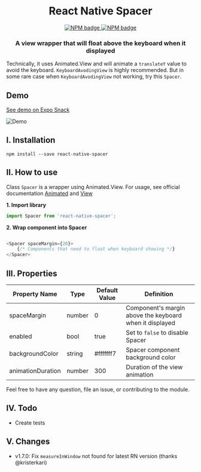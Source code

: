 
<h1 align="center">React Native Spacer</h1>
<p align="center">
    <a href="https://www.npmjs.com/package/react-native-spacer" target="_blank" />
        <img src="https://badge.fury.io/js/react-native-spacer.svg" alt="NPM badge" />
    </a>
    <a href="https://github.com/ambistudio/react-native-spacer/blob/master/LICENSE" target="_blank" />
        <img src="https://img.shields.io/badge/license-MIT-blue.svg" alt="NPM badge" />
    </a>
</p>

<h3 align="center">
    <b>A view wrapper that will float above the keyboard when it displayed</b>
</h3>

Technically, it uses Animated.View and will animate a `translateY` value to avoid the keyboard. `KeyboardAvodingView` is highly recommended. But in some rare case when `KeyboardAvodingView` not working, try this `Spacer`. 

## Demo

[See demo on Expo Snack](https://snack.expo.io/@hieunc/react-native-spacer)

<img src="https://i.giphy.com/media/PhCDE18p1uMekZC6CX/giphy.gif" alt="Demo" title="Demo" />

## I. Installation 
```ssh
npm install --save react-native-spacer
```

## II. How to use

Class `Spacer` is a wrapper using Animated.View. For usage, see official documentation [Animated](https://facebook.github.io/react-native/docs/animated.html) and [View](https://facebook.github.io/react-native/docs/view.html)

__1. Import library__

```javascript
import Spacer from 'react-native-spacer';
```

__2. Wrap component into Spacer__

```javascript

<Spacer spaceMargin={20}>
    {/* Components that need to float when keyboard showing */}
</Spacer>
```

## III. Properties

| Property Name | Type     | Default Value | Definition | 
| ------------- | -------- | ------------- |----------- |
| spaceMargin   | number   | 0            | Component's margin above the keyboard when it displayed |
| enabled       | bool     | true          | Set to `false` to disable Spacer
| backgroundColor | string | #fffffff7 | Spacer component background color
| animationDuration | number | 300 | Duration of the view animation

Feel free to have any question, file an issue, or contributing to the module.

## IV. Todo

- Create tests

## V. Changes

- v1.7.0: Fix `measureInWindow` not found for latest RN version (thanks @kristerkari)
